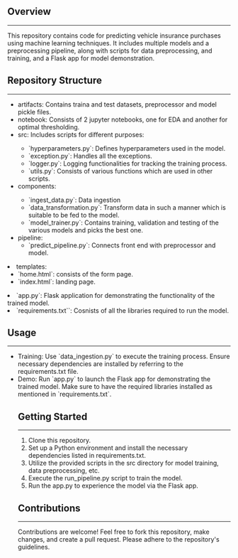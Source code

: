 <h2>Overview</h2>
<hr>
This repository contains code for predicting vehicle insurance purchases using machine learning techniques. It includes multiple models and a preprocessing pipeline, along with scripts for data preprocessing, and training, and a Flask app for model demonstration.

<h2>Repository Structure</h2>
<hr>
<ul>
<li>artifacts: Contains traina and test datasets, preprocessor and model pickle files.</li>
<li>notebook: Consists of 2 jupyter notebooks, one for EDA and another for optimal thresholding.</li>

<li>src: Includes scripts for different purposes:</li>
<ul>
    <li>`hyperparameters.py`: Defines hyperparameters used in the model.</li>
    <li>`exception.py`: Handles all the exceptions.</li>
    <li>`logger.py`: Logging functionalities for tracking the training process.</li>
    <li>`utils.py`: Consists of various functions which are used in other scripts.</li>
    </ul>
    <li>components:</li>
        <ul><li>`ingest_data.py`: Data ingestion</li>
        <li>`data_transformation.py`: Transform data in such a manner which is suitable to be fed to the model.</li>
        <li>`model_trainer.py`: Contains training, validation and testing of the various models and picks the best one.</li></ul>
    <li>pipeline:
        <ul><li>`predict_pipeline.py`: Connects front end with preprocessor and model.</li>
        </ul>
        </ul>
<li>templates:<ul>
    <li>`home.html`: consists of the form page.</li>
    <li>`index.html`: landing page.</li></ul>
<li>`app.py`: Flask application for demonstrating the functionality of the trained model.</li>
<li>`requirements.txt``: Cosnists of all the libraries required to run the model.</li>
</ul>

<h2>Usage</h2>
<hr>
<ul>
<li>Training: Use `data_ingestion.py` to execute the training process. Ensure necessary dependencies are installed by referring to the requirements.txt file.</li>
<li>Demo: Run `app.py` to launch the Flask app for demonstrating the trained model. Make sure to have the required libraries installed as mentioned in `requirements.txt`.</li>

<h2>Getting Started</h2>
<hr>
<ol>
<li>Clone this repository.</li>
<li>Set up a Python environment and install the necessary dependencies listed in requirements.txt.</li>
<li>Utilize the provided scripts in the src directory for model training, data preprocessing, etc.</li>
<li>Execute the run_pipeline.py script to train the model.</li>
<li>Run the app.py to experience the model via the Flask app.</li>
</ol>

<h2>Contributions</h2>
<hr>
Contributions are welcome! Feel free to fork this repository, make changes, and create a pull request. Please adhere to the repository's guidelines.
